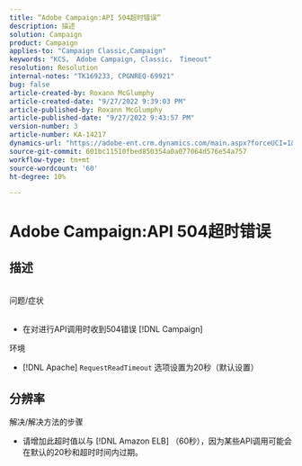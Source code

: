 ```yaml
---
title: “Adobe Campaign:API 504超时错误”
description: 描述
solution: Campaign
product: Campaign
applies-to: "Campaign Classic,Campaign"
keywords: "KCS， Adobe Campaign, Classic， Timeout"
resolution: Resolution
internal-notes: "TK169233, CPGNREQ-69921"
bug: false
article-created-by: Roxann McGlumphy
article-created-date: "9/27/2022 9:39:03 PM"
article-published-by: Roxann McGlumphy
article-published-date: "9/27/2022 9:43:57 PM"
version-number: 3
article-number: KA-14217
dynamics-url: "https://adobe-ent.crm.dynamics.com/main.aspx?forceUCI=1&pagetype=entityrecord&etn=knowledgearticle&id=fb9fddcd-ac3e-ed11-9db1-00224808613b"
source-git-commit: 601bc11510fbed850354a0a077064d576e54a757
workflow-type: tm+mt
source-wordcount: '60'
ht-degree: 10%

---
```


# Adobe Campaign:API 504超时错误

## 描述

<br>问题/症状<br><br>
- 在对进行API调用时收到504错误 [!DNL Campaign]



环境
- [!DNL Apache] `RequestReadTimeout` 选项设置为20秒（默认设置）



## 分辨率

解决/解决方法的步骤
- 请增加此超时值以与 [!DNL Amazon ELB] （60秒），因为某些API调用可能会在默认的20秒和超时时间内过期。
